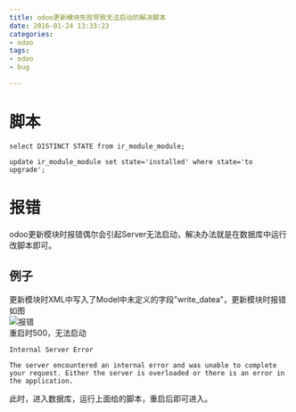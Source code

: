 ```yaml
---
title: odoo更新模块失败导致无法启动的解决脚本
date: 2016-01-24 13:33:23
categories:
- odoo
tags:
- odoo
- bug

---
```


# 脚本

	select DISTINCT STATE from ir_module_module;
	
	update ir_module_module set state='installed' where state='to upgrade';
	
# 报错
odoo更新模块时报错偶尔会引起Server无法启动，解决办法就是在数据库中运行改脚本即可。

## 例子
更新模块时XML中写入了Model中未定义的字段"write_datea"，更新模块时报错如图  
![报错](http://7xqfjn.com1.z0.glb.clouddn.com/2016%3A01%3A24%3Aodoo%E6%9B%B4%E6%96%B0%E6%A8%A1%E5%9D%97%E6%8A%A5%E9%94%991.png)  
重启时500，无法启动  
	
	Internal Server Error
	
	The server encountered an internal error and was unable to complete your request. Either the server is overloaded or there is an error in the application.

此时，进入数据库，运行上面给的脚本，重启后即可进入。